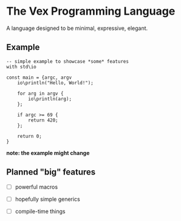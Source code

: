 # The Vex Programming Language

A language designed to be minimal, expressive, elegant.

## Example

```
-- simple example to showcase *some* features
with std\io

const main = {argc, argv
    io\println("Hello, World!");

    for arg in argv {
        io\println(arg);
    };

    if argc >= 69 {
        return 420;
    };

    return 0;
}
```

__note: the example might change__

## Planned "big" features

* [ ] powerful macros
* [ ] hopefully simple generics
* [ ] compile-time things


